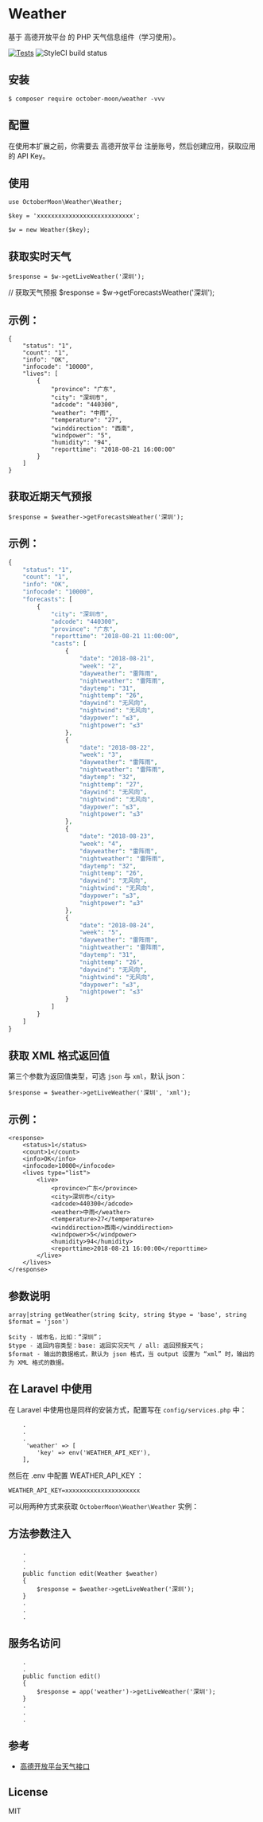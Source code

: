 # Weather  

基于 高德开放平台 的 PHP 天气信息组件（学习使用）。

[![Tests](https://github.com/october-moon/weather/actions/workflows/tests.yml/badge.svg?branch=master)](https://github.com/october-moon/weather/actions/workflows/tests.yml)
![StyleCI build status](https://github.styleci.io/repos/908885452/shield)
## 安装

```$ composer require october-moon/weather -vvv```

## 配置

在使用本扩展之前，你需要去 高德开放平台 注册账号，然后创建应用，获取应用的 API Key。

## 使用
```
use OctoberMoon\Weather\Weather;

$key = 'xxxxxxxxxxxxxxxxxxxxxxxxxxx';

$w = new Weather($key);
```

## 获取实时天气
`$response = $w->getLiveWeather('深圳');`

// 获取天气预报
$response = $w->getForecastsWeather('深圳');
## 示例：
```
{
    "status": "1",
    "count": "1",
    "info": "OK",
    "infocode": "10000",
    "lives": [
        {
            "province": "广东",
            "city": "深圳市",
            "adcode": "440300",
            "weather": "中雨",
            "temperature": "27",
            "winddirection": "西南",
            "windpower": "5",
            "humidity": "94",
            "reporttime": "2018-08-21 16:00:00"
        }
    ]
}
```

## 获取近期天气预报

`$response = $weather->getForecastsWeather('深圳');`

## 示例：
```php
{
    "status": "1", 
    "count": "1", 
    "info": "OK", 
    "infocode": "10000", 
    "forecasts": [
        {
            "city": "深圳市", 
            "adcode": "440300", 
            "province": "广东", 
            "reporttime": "2018-08-21 11:00:00", 
            "casts": [
                {
                    "date": "2018-08-21", 
                    "week": "2", 
                    "dayweather": "雷阵雨", 
                    "nightweather": "雷阵雨", 
                    "daytemp": "31", 
                    "nighttemp": "26", 
                    "daywind": "无风向", 
                    "nightwind": "无风向", 
                    "daypower": "≤3", 
                    "nightpower": "≤3"
                }, 
                {
                    "date": "2018-08-22", 
                    "week": "3", 
                    "dayweather": "雷阵雨", 
                    "nightweather": "雷阵雨", 
                    "daytemp": "32", 
                    "nighttemp": "27", 
                    "daywind": "无风向", 
                    "nightwind": "无风向", 
                    "daypower": "≤3", 
                    "nightpower": "≤3"
                }, 
                {
                    "date": "2018-08-23", 
                    "week": "4", 
                    "dayweather": "雷阵雨", 
                    "nightweather": "雷阵雨", 
                    "daytemp": "32", 
                    "nighttemp": "26", 
                    "daywind": "无风向", 
                    "nightwind": "无风向", 
                    "daypower": "≤3", 
                    "nightpower": "≤3"
                }, 
                {
                    "date": "2018-08-24", 
                    "week": "5", 
                    "dayweather": "雷阵雨", 
                    "nightweather": "雷阵雨", 
                    "daytemp": "31", 
                    "nighttemp": "26", 
                    "daywind": "无风向", 
                    "nightwind": "无风向", 
                    "daypower": "≤3", 
                    "nightpower": "≤3"
                }
            ]
        }
    ]
}
```

## 获取 XML 格式返回值

第三个参数为返回值类型，可选 `json` 与 `xml`，默认 json：

`$response = $weather->getLiveWeather('深圳', 'xml');`
## 示例：
```
<response>
    <status>1</status>
    <count>1</count>
    <info>OK</info>
    <infocode>10000</infocode>
    <lives type="list">
        <live>
            <province>广东</province>
            <city>深圳市</city>
            <adcode>440300</adcode>
            <weather>中雨</weather>
            <temperature>27</temperature>
            <winddirection>西南</winddirection>
            <windpower>5</windpower>
            <humidity>94</humidity>
            <reporttime>2018-08-21 16:00:00</reporttime>
        </live>
    </lives>
</response>
```
## 参数说明
`array|string getWeather(string $city, string $type = 'base', string $format = 'json')`
```
$city - 城市名，比如：“深圳”；
$type - 返回内容类型：base: 返回实况天气 / all: 返回预报天气；
$format - 输出的数据格式，默认为 json 格式，当 output 设置为 “xml” 时，输出的为 XML 格式的数据。
```
## 在 Laravel 中使用
在 Laravel 中使用也是同样的安装方式，配置写在 `config/services.php` 中：

        .
        .
        .
         'weather' => [
            'key' => env('WEATHER_API_KEY'),
        ],
然后在 .env 中配置 WEATHER_API_KEY ：

`WEATHER_API_KEY=xxxxxxxxxxxxxxxxxxxxx`

可以用两种方式来获取 `OctoberMoon\Weather\Weather` 实例：

## 方法参数注入
```
    .
    .
    .
    public function edit(Weather $weather)
    {
        $response = $weather->getLiveWeather('深圳');
    }
    .
    .
    .
```
## 服务名访问
``` .
    .
    .
    public function edit()
    {
        $response = app('weather')->getLiveWeather('深圳');
    }
    .
    .
    .
```

## 参考
* [高德开放平台天气接口](https://lbs.amap.com/api/webservice/guide/api/weatherinfo/)
## License
MIT
